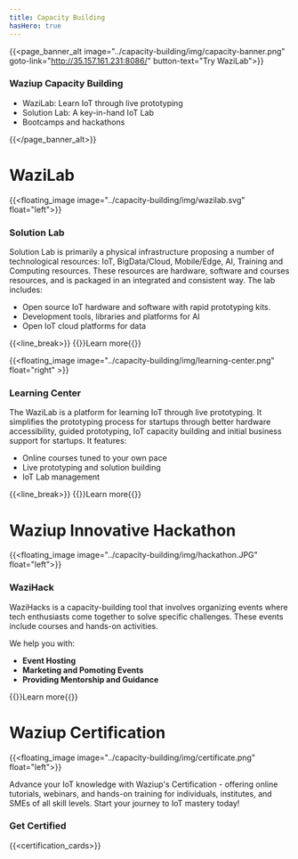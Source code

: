 ```yaml
---
title: Capacity Building
hasHero: true
---
```


{{<page_banner_alt  image="../capacity-building/img/capacity-banner.png" goto-link="http://35.157.161.231:8086/" button-text="Try WaziLab">}}

### Waziup Capacity Building

- WaziLab: Learn IoT through live prototyping 
- Solution Lab: A key-in-hand IoT Lab
- Bootcamps and hackathons

{{</page_banner_alt>}}


WaziLab
=======

{{<floating_image image="../capacity-building/img/wazilab.svg" float="left">}}

### Solution Lab

Solution Lab is primarily a physical infrastructure proposing a number of technological resources: IoT, BigData/Cloud, Mobile/Edge, AI, Training and Computing resources. These resources are hardware, software and courses resources, and is packaged in an integrated and consistent way. The lab includes:

- Open source IoT hardware and software with rapid prototyping kits.
- Development tools, libraries and platforms for AI
- Open IoT cloud platforms for data 

{{<line_break>}}
{{<button-learn-more link="/capacity-building/solution-lab"  color="blm-orange">}}Learn more{{</button-learn-more>}} 


{{<floating_image image="../capacity-building/img/learning-center.png" float="right" >}}

### Learning Center

The WaziLab is a platform for learning IoT through live prototyping. It simplifies the prototyping process for startups through better hardware accessibility, guided prototyping, IoT capacity building and initial business support for startups. It features:

- Online courses tuned to your own pace
- Live prototyping and solution building
- IoT Lab management

{{<line_break>}}
{{<button-learn-more link="/capacity-building/learning-center"  color="blm-orange">}}Learn more{{</button-learn-more>}} 

Waziup Innovative Hackathon
===========================

{{<floating_image image="../capacity-building/img/hackathon.JPG" float="left">}}

### WaziHack

WaziHacks is a capacity-building tool that involves organizing events where tech enthusiasts come together to solve specific challenges. These events include courses and hands-on activities.

We help you with:

- **Event Hosting**
- **Marketing and Pomoting Events** 
- **Providing Mentorship and Guidance**

{{<button-learn-more link="/capacity-building/wazihack" color="blm-orange" >}}Learn more{{</button-learn-more>}} 

Waziup Certification
====================


{{<floating_image image="../capacity-building/img/certificate.png" float="left">}}


Advance your IoT knowledge with Waziup's Certification - offering online tutorials, webinars, and hands-on training for individuals, institutes, and SMEs of all skill levels. Start your journey to IoT mastery today!

### Get Certified

{{<certification_cards>}}

